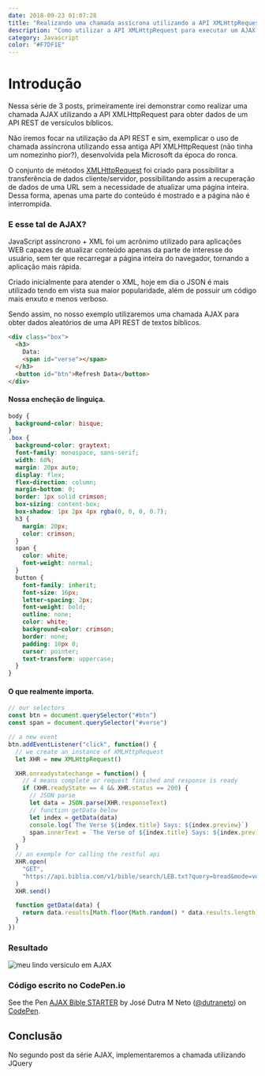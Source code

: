 ```yaml
---
date: 2018-09-23 01:07:28
title: "Realizando uma chamada assícrona utilizando a API XMLHttpRequest"
description: "Como utilizar a API XMLHttpRequest para executar um AJAX e obter dados de uma API REST"
category: Javascript
color: "#F7DF1E"
---
```


# Introdução

Nessa série de 3 posts, primeiramente irei demonstrar como realizar uma chamada AJAX utilizando a API XMLHttpRequest para obter dados de um API REST de versículos bíblicos.

Não iremos focar na utilização da API REST e sim, exemplicar o uso de chamada assíncrona utilizando essa antiga API XMLHttpRequest (não tinha um nomezinho pior?), desenvolvida pela Microsoft da época do ronca.

O conjunto de métodos [XMLHttpRequest](https://developer.mozilla.org/pt-BR/docs/Web/API/XMLHTTPRequest) foi criado para possibilitar a transferência de dados cliente/servidor, possibilitando assim a recuperação de dados de uma URL sem a necessidade de atualizar uma página inteira. Dessa forma, apenas uma parte do conteúdo é mostrado e a página não é interrompida.

### E esse tal de AJAX?

JavaScript assíncrono + XML foi um acrônimo utilizado para aplicações WEB capazes de atualizar conteúdo apenas da parte de interesse do usuário, sem ter que recarregar a página inteira do navegador, tornando a aplicação mais rápida.

Criado inicialmente para atender o XML, hoje em dia o JSON é mais utilizado tendo em vista sua maior popularidade, além de possuir um código mais enxuto e menos verboso.

Sendo assim, no nosso exemplo utilizaremos uma chamada AJAX para obter dados aleatórios de uma API REST de textos bíblicos.

```html
<div class="box">
  <h3>
    Data:
    <span id="verse"></span>
  </h3>
  <button id="btn">Refresh Data</button>
</div>
```

#### Nossa encheção de linguiça.

```css
body {
  background-color: bisque;
}
.box {
  background-color: graytext;
  font-family: monospace, sans-serif;
  width: 60%;
  margin: 20px auto;
  display: flex;
  flex-direction: column;
  margin-bottom: 0;
  border: 1px solid crimson;
  box-sizing: content-box;
  box-shadow: 1px 2px 4px rgba(0, 0, 0, 0.7);
  h3 {
    margin: 20px;
    color: crimson;
  }
  span {
    color: white;
    font-weight: normal;
  }
  button {
    font-family: inherit;
    font-size: 16px;
    letter-spacing: 2px;
    font-weight: bold;
    outline: none;
    color: white;
    background-color: crimson;
    border: none;
    padding: 10px 0;
    cursor: pointer;
    text-transform: uppercase;
  }
}
```

#### O que realmente importa.

```javascript
// our selectors
const btn = document.querySelector("#btn")
const span = document.querySelector("#verse")

// a new event
btn.addEventListener("click", function() {
  // we create an instance of XMLHttpRequest
  let XHR = new XMLHttpRequest()

  XHR.onreadystatechange = function() {
    // 4 means complete or request finished and response is ready
    if (XHR.readyState == 4 && XHR.status == 200) {
      // JSON parse
      let data = JSON.parse(XHR.responseText)
      // function getData below
      let index = getData(data)
      console.log(`The Verse ${index.title} Says: ${index.preview}`)
      span.innerText = `The Verse of ${index.title} Says: ${index.preview}`
    }
  }
  // an exemple for calling the restful api
  XHR.open(
    "GET",
    "https://api.biblia.com/v1/bible/search/LEB.txt?query=bread&mode=verse&start=0&limit=100&key=fd37d8f28e95d3be8cb4fbc37e15e18e"
  )
  XHR.send()

  function getData(data) {
    return data.results[Math.floor(Math.random() * data.results.length)]
  }
})
```

### Resultado

![meu lindo versiculo em AJAX](assets/img/img_post/verse-ajax.png)

### Código escrito no CodePen.io

<p data-height="265" data-theme-id="dark" data-slug-hash="mjVjpX" data-default-tab="js,result" data-user="dutraneto" data-pen-title="AJAX Bible STARTER" data-preview="true" class="codepen">See the Pen <a href="https://codepen.io/dutraneto/pen/mjVjpX/">AJAX Bible STARTER</a> by José Dutra M Neto (<a href="https://codepen.io/dutraneto">@dutraneto</a>) on <a href="https://codepen.io">CodePen</a>.</p>
<script async src="https://static.codepen.io/assets/embed/ei.js"></script>

## Conclusão

No segundo post da série AJAX, implementaremos a chamada utilizando JQuery
